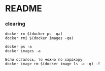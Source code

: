 # README

### clearing
```
docker rm $(docker ps -qa)
docker rmi $(docker images -qa)

docker ps -a
docker images -a

Если осталось, то можно по хардкору
docker image rm $(docker image ls -a -q) -f
```

